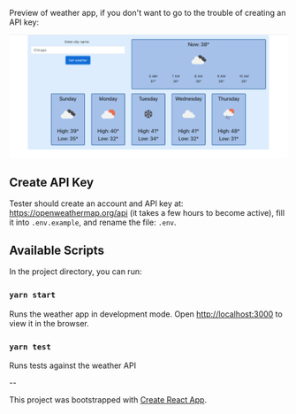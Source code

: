 Preview of weather app, if you don't want to go to the trouble of creating an API key:

![Weather App](public/WeatherApp.png)

## Create API Key

Tester should create an account and API key at: https://openweathermap.org/api (it takes a few hours to become active), fill it into `.env.example`, and rename the file: `.env`.

## Available Scripts

In the project directory, you can run:

### `yarn start`

Runs the weather app in development mode.
Open [http://localhost:3000](http://localhost:3000) to view it in the browser.

### `yarn test`

Runs tests against the weather API

--

This project was bootstrapped with [Create React App](https://github.com/facebook/create-react-app).

